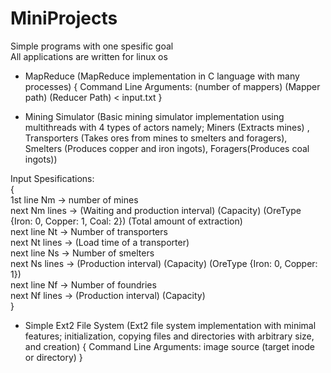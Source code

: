 # MiniProjects
Simple programs with one spesific goal <br>
All applications are written for linux os

- MapReduce (MapReduce implementation in C language with many processes) { Command Line Arguments: (number of mappers) (Mapper path) (Reducer Path) < input.txt }

- Mining Simulator (Basic mining simulator implementation using multithreads with 4 types of actors namely; Miners (Extracts mines) , Transporters (Takes ores from mines to smelters and foragers), Smelters (Produces copper and iron ingots), Foragers(Produces coal ingots))

Input Spesifications: <br>
{ <br>
1st line Nm -> number of mines <br>
next Nm lines -> (Waiting and production interval) (Capacity) (OreType {Iron: 0, Copper: 1, Coal: 2}) (Total amount of extraction) <br>
next line Nt -> Number of transporters <br>
next Nt lines -> (Load time of a transporter) <br>
next line Ns -> Number of smelters <br>
next Ns lines -> (Production interval) (Capacity) (OreType {Iron: 0, Copper: 1}) <br>
next line Nf -> Number of foundries <br> 
next Nf lines -> (Production interval) (Capacity) <br>
} <br>

- Simple Ext2 File System (Ext2 file system implementation with minimal features; initialization, copying files and directories with arbitrary size, and creation) 
{ Command Line Arguments: image source (target inode or directory) }
